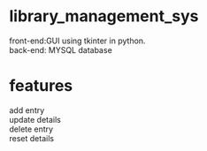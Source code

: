 # library_management_sys

front-end:GUI using tkinter in python.
<br/>
back-end: MYSQL database

# features

add entry
<br/>
update details
<br/>
delete entry
<br/>
reset details
